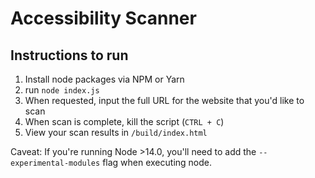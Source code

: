 # Accessibility Scanner

## Instructions to run
1. Install node packages via NPM or Yarn
2. run `node index.js`
3. When requested, input the full URL for the website that you'd like to scan
4. When scan is complete, kill the script (`CTRL + C`)
5. View your scan results in `/build/index.html`

Caveat:
If you're running Node >14.0, you'll need to add the `--experimental-modules` flag when executing node.

